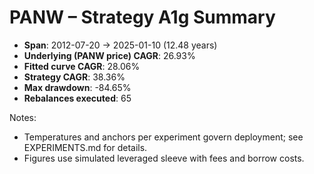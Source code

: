 # PANW – Strategy A1g Summary

- **Span**: 2012-07-20 → 2025-01-10 (12.48 years)
- **Underlying (PANW price) CAGR**: 26.93%
- **Fitted curve CAGR**: 28.06%
- **Strategy CAGR**: 38.36%
- **Max drawdown**: -84.65%
- **Rebalances executed**: 65

Notes:

- Temperatures and anchors per experiment govern deployment; see EXPERIMENTS.md for details.
- Figures use simulated leveraged sleeve with fees and borrow costs.
